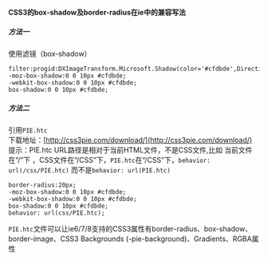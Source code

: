 #### CSS3的box-shadow及border-radius在ie中的兼容写法  
##### 方法一  
使用滤镜（box-shadow）
```
filter:progid:DXImageTransform.Microsoft.Shadow(color='#cfdbde',Direction=180,Strength=5);
-moz-box-shadow:0 0 10px #cfdbde; 
-webkit-box-shadow:0 0 10px #cfdbde; 
box-shadow:0 0 10px #cfdbde;
```  
##### 方法二  
引用`PIE.htc`  
下载地址：[http://css3pie.com/download/](http://css3pie.com/download/)  
提示：PIE.htc URL路径是相对于当前HTML文件，不是CSS文件,比如 当前文件在“/”下 ，CSS文件在“/CSS”下，`PIE.htc`在“/CSS”下，`behavior: url(/css/PIE.htc)` 而不是`behavior: url(PIE.htc)`
```
border-radius:20px;
-moz-box-shadow:0 0 10px #cfdbde; 
-webkit-box-shadow:0 0 10px #cfdbde; 
box-shadow:0 0 10px #cfdbde;
behavior: url(css/PIE.htc);
```  
`PIE.htc`文件可以让ie6/7/8支持的CSS3属性有border-radius、box-shadow、border-image、CSS3 Backgrounds (-pie-background)、Gradients、RGBA属性
